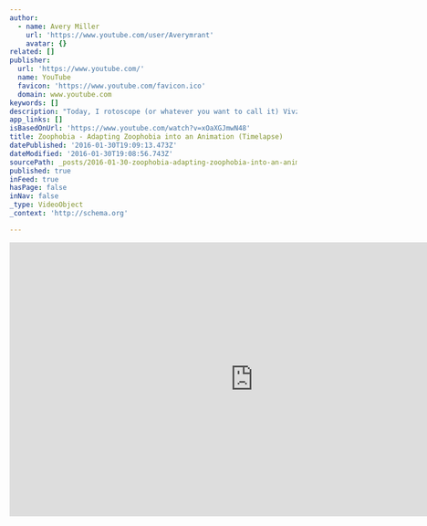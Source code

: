 ```yaml
---
author:
  - name: Avery Miller
    url: 'https://www.youtube.com/user/Averymrant'
    avatar: {}
related: []
publisher:
  url: 'https://www.youtube.com/'
  name: YouTube
  favicon: 'https://www.youtube.com/favicon.ico'
  domain: www.youtube.com
keywords: []
description: "Today, I rotoscope (or whatever you want to call it) Vivziepop's epic Zoophobia comic. (The next episode of Game Glitch is set to be published on Christmas day. Look forward to it!) I'm just excited to help bring all these great characters to life!"
app_links: []
isBasedOnUrl: 'https://www.youtube.com/watch?v=xOaXGJmwN48'
title: Zoophobia - Adapting Zoophobia into an Animation (Timelapse)
datePublished: '2016-01-30T19:09:13.473Z'
dateModified: '2016-01-30T19:08:56.743Z'
sourcePath: _posts/2016-01-30-zoophobia-adapting-zoophobia-into-an-animation-timelapse.md
published: true
inFeed: true
hasPage: false
inNav: false
_type: VideoObject
_context: 'http://schema.org'

---
```

<iframe src="https://cdn.embedly.com/widgets/media.html?src=https%3A%2F%2Fwww.youtube.com%2Fembed%2FxOaXGJmwN48%3Ffeature%3Doembed&amp;url=https%3A%2F%2Fwww.youtube.com%2Fwatch%3Fv%3DxOaXGJmwN48&amp;image=https%3A%2F%2Fi.ytimg.com%2Fvi%2FxOaXGJmwN48%2Fhqdefault.jpg&amp;key=b7d04c9b404c499eba89ee7072e1c4f7&amp;type=text%2Fhtml&amp;schema=youtube" width="854" height="480" scrolling="no" frameborder="0" allowfullscreen="allowfullscreen" style=""></iframe>